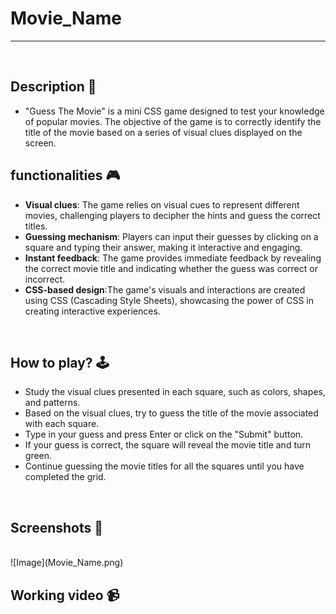 # **Movie_Name** 

---

<br>

## **Description 📃**
<!-- add your game description here  -->
- "Guess The Movie" is a mini CSS game designed to test your knowledge of popular movies. The objective of the game is to correctly identify the title of the movie based on a series of visual clues displayed on the screen.

## **functionalities 🎮**
<!-- add functionalities over here -->
- **Visual clues**: The game relies on visual cues to represent different movies, challenging players to decipher the hints and guess the correct titles.
- **Guessing mechanism**: Players can input their guesses by clicking on a square and typing their answer, making it interactive and engaging.
- **Instant feedback**: The game provides immediate feedback by revealing the correct movie title and indicating whether the guess was correct or incorrect.
- **CSS-based design**:The game's visuals and interactions are created using CSS (Cascading Style Sheets), showcasing the power of CSS in creating interactive experiences.
<br>

## **How to play? 🕹️**
<!-- add the steps how to play games -->
- Study the visual clues presented in each square, such as colors, shapes, and patterns.
- Based on the visual clues, try to guess the title of the movie associated with each square.
- Type in your guess and press Enter or click on the "Submit" button.
- If your guess is correct, the square will reveal the movie title and turn green.
- Continue guessing the movie titles for all the squares until you have completed the grid.

<br>

## **Screenshots 📸**

<br>
<!-- add your screenshots like this -->
<!-- ![image](url) -->
![Image](Movie_Name.png)

<br>

## **Working video 📹**
<!-- add your working video over here -->